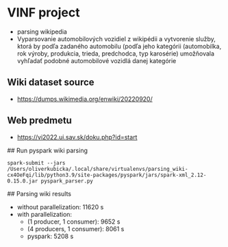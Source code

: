 # VINF project

- parsing wikipedia
- Vyparsovanie automobilových vozidiel z wikipédii a vytvorenie služby, ktorá by podľa zadaného automobilu (podľa jeho kategórii (automobilka, rok výroby, produkcia, trieda, predchodca, typ karosérie) umožňovala vyhľadať podobné automobilové vozidlá danej kategórie

## Wiki dataset source

- https://dumps.wikimedia.org/enwiki/20220920/

## Web predmetu

- https://vi2022.ui.sav.sk/doku.php?id=start

## Run pyspark wiki parsing

```
spark-submit --jars /Users/oliverkubicka/.local/share/virtualenvs/parsing_wiki-cx4OeFqi/lib/python3.9/site-packages/pyspark/jars/spark-xml_2.12-0.15.0.jar pyspark_parser.py
```

## Parsing wiki results

- without parallelization: 11620 s
- with parallelization:
  - (1 producer, 1 consumer): 9652 s
  - (4 producers, 1 consumer): 8061 s
  - pyspark: 5208 s
